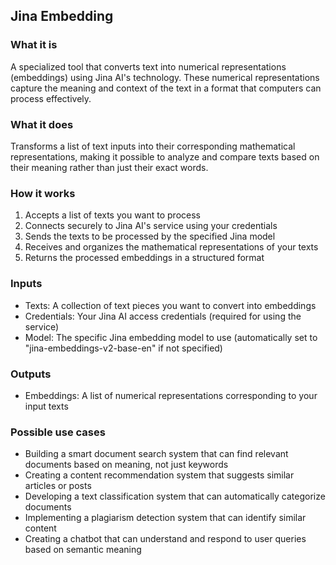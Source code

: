 
## Jina Embedding

### What it is
A specialized tool that converts text into numerical representations (embeddings) using Jina AI's technology. These numerical representations capture the meaning and context of the text in a format that computers can process effectively.

### What it does
Transforms a list of text inputs into their corresponding mathematical representations, making it possible to analyze and compare texts based on their meaning rather than just their exact words.

### How it works
1. Accepts a list of texts you want to process
2. Connects securely to Jina AI's service using your credentials
3. Sends the texts to be processed by the specified Jina model
4. Receives and organizes the mathematical representations of your texts
5. Returns the processed embeddings in a structured format

### Inputs
- Texts: A collection of text pieces you want to convert into embeddings
- Credentials: Your Jina AI access credentials (required for using the service)
- Model: The specific Jina embedding model to use (automatically set to "jina-embeddings-v2-base-en" if not specified)

### Outputs
- Embeddings: A list of numerical representations corresponding to your input texts

### Possible use cases
- Building a smart document search system that can find relevant documents based on meaning, not just keywords
- Creating a content recommendation system that suggests similar articles or posts
- Developing a text classification system that can automatically categorize documents
- Implementing a plagiarism detection system that can identify similar content
- Creating a chatbot that can understand and respond to user queries based on semantic meaning
